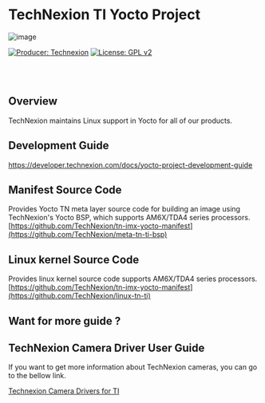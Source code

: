 # TechNexion TI Yocto Project

![image](https://github.com/TechNexion-Vision/ti_amxx_tn_bsp/assets/7445644/9056606d-9d97-4298-a21b-29cc9c8e99aa)

[![Producer: Technexion](https://img.shields.io/badge/Producer-Technexion-blue.svg)](https://www.technexion.com)
[![License: GPL v2](https://img.shields.io/badge/License-GPL%20v2-blue.svg)](https://www.gnu.org/licenses/old-licenses/gpl-2.0.en.html)

<br/><br/>
## Overview
TechNexion maintains Linux support in Yocto for all of our products.

## Development Guide
https://developer.technexion.com/docs/yocto-project-development-guide

## Manifest Source Code
Provides Yocto TN meta layer source code for building an image using TechNexion's Yocto BSP, which supports AM6X/TDA4 series processors.<br/>
[https://github.com/TechNexion/tn-imx-yocto-manifest](https://github.com/TechNexion/meta-tn-ti-bsp)

## Linux kernel Source Code
Provides linux kernel source code supports AM6X/TDA4 series processors.<br/>
[https://github.com/TechNexion/tn-imx-yocto-manifest](https://github.com/TechNexion/linux-tn-ti)

## Want for more guide ? 
## TechNexion Camera Driver User Guide

If you want to get more information about TechNexion cameras, you can go to the bellow link.

[Technexion Camera Drivers for TI](https://github.com/TechNexion-Vision/ti_evk_camera)
